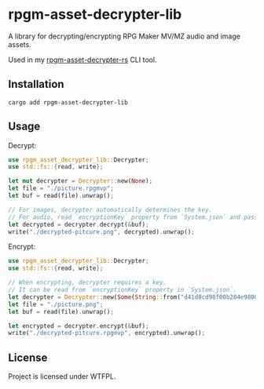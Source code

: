 # rpgm-asset-decrypter-lib

A library for decrypting/encrypting RPG Maker MV/MZ audio and image assets.

Used in my [rpgm-asset-decrypter-rs](https://github.com/savannstm/rpgm-asset-decrypter-rs) CLI tool.

## Installation

`cargo add rpgm-asset-decrypter-lib`

## Usage

Decrypt:

```rust
use rpgm_asset_decrypter_lib::Decrypter;
use std::fs::{read, write};

let mut decrypter = Decrypter::new(None);
let file = "./picture.rpgmvp";
let buf = read(file).unwrap();

// For images, decrypter automatically determines the key.
// For audio, read `encryptionKey` property from `System.json` and pass it to `Decrypter` constructor.
let decrypted = decrypter.decrypt(&buf);
write("./decrypted-pitcure.png", decrypted).unwrap();
```

Encrypt:

```rust
use rpgm_asset_decrypter_lib::Decrypter;
use std::fs::{read, write};

// When encrypting, decrypter requires a key.
// It can be read from `encryptionKey` property in `System.json`.
let decrypter = Decrypter::new(Some(String::from("d41d8cd98f00b204e9800998ecf8427e")));
let file = "./picture.png";
let buf = read(file).unwrap();

let encrypted = decrypter.encrypt(&buf);
write("./decrypted-pitcure.rpgmvp", encrypted).unwrap();
```

## License

Project is licensed under WTFPL.
